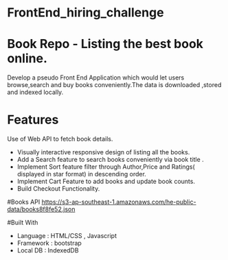 # FrontEnd_hiring_challenge

# Book Repo - Listing the best book online.
Develop a pseudo Front End Application which would let users browse,search and buy books conveniently.The data is downloaded ,stored and indexed locally.

# Features
Use of Web API to fetch book details.
* Visually interactive responsive design of listing all the books.
* Add a Search feature to search books conveniently via book title .
* Implement Sort feature filter through Author,Price and Ratings( displayed in star format) in descending order.
* Implement Cart Feature to add books and update book counts.
* Build Checkout Functionality.

#Books API
https://s3-ap-southeast-1.amazonaws.com/he-public-data/books8f8fe52.json

#Built With
* Language : HTML/CSS , Javascript
* Framework : bootstrap
* Local DB : IndexedDB


